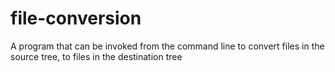 # file-conversion
A program that can be invoked from the command line to convert files in the source tree, to files in the destination tree
